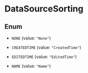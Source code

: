 

# DataSourceSorting

## Enum


* `NONE` (value: `"None"`)

* `CREATEDTIME` (value: `"CreatedTime"`)

* `EDITEDTIME` (value: `"EditedTime"`)

* `NAME` (value: `"Name"`)



